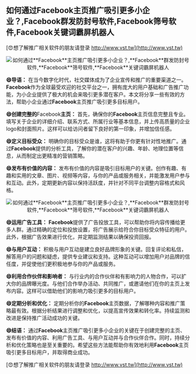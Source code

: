 ## **如何通过**Facebook**主页推广吸引更多小企业？,**Facebook**群发防封号软件,**Facebook**筛号软件,**Facebook**关键词霸屏机器人**

[😍想了解推广相关软件的朋友请登录 http://www.vst.tw](http://www.vst.tw)

 <center><img src="https://vst.tw/MP4/tuiguang/png/0.png" alt="如何通过**Facebook**主页推广吸引更多小企业？,**Facebook**群发防封号软件,**Facebook**筛号软件,**Facebook**关键词霸屏机器人"></center>

**😄导语：**
在当今数字化时代，社交媒体成为了企业宣传和推广的重要渠道之一。**Facebook**作为全球最受欢迎的社交平台之一，拥有庞大的用户基础和广告推广功能，为小企业提供了极大的机会来吸引更多潜在客户。本文将分享一些有效的方法，帮助小企业通过**Facebook**主页推广吸引更多目标用户。

**😄创建完整的**Facebook**主页：**
首先，确保你的**Facebook**主页信息完整且专业。填写关于企业的详细介绍、联系方式、所属行业等基本信息，并上传高质量的企业logo和封面照片。这样可以给访问者留下良好的第一印象，并增加信任感。

**😄定义目标受众：**
明确你的目标受众是谁，这将有助于你更有针对性地推广。通过**Facebook**提供的分析工具，了解你的潜在客户的兴趣、年龄、地理位置等信息，从而制定出更精准的营销策略。

**😄发布有价值的内容：**
发布有价值的内容是吸引目标用户的关键。创作有趣、有趣和实用的文章、图片、视频等内容，与你的产品或服务相关，并能激发用户参与和互动。此外，定期更新内容以保持活跃度，并针对不同平台调整内容格式和风格。

 <center><img src="https://vst.tw/MP4/tuiguang/png/1.png" alt="如何通过**Facebook**主页推广吸引更多小企业？,**Facebook**群发防封号软件,**Facebook**筛号软件,**Facebook**关键词霸屏机器人"></center>

**😄运用广告工具：**
**Facebook**提供了广告投放工具，可以帮助你将内容传播给更多人群。通过精确的定位和投放设置，将广告展示给符合你目标受众特征的用户。此外，根据广告效果进行优化，并定期监测结果以确保投资回报。

**😄与用户互动：**
积极与用户互动是建立良好品牌形象的关键。回复评论和私信，解答用户的问题和疑虑，提供专业建议和支持。这种互动可以增加用户对品牌的信任度，并促使他们更积极地参与你的产品或服务。

**😄利用合作伙伴和影响者：**
与行业内的合作伙伴和有影响力的人物合作，可以扩大你的品牌曝光度。与他们合作举办活动、共同推广，或邀请他们在你的主页上发布内容。这样可以借助他们的影响力吸引更多的目标用户。

**😄定期分析和优化：**
定期分析你的**Facebook**主页数据，了解哪种内容和推广策略最有效。根据分析结果进行调整和优化，以提高宣传效果和转化率。持续监测和改进是保持推广活动成功的关键。

**😄结语：**
通过**Facebook**主页推广吸引更多小企业的关键在于创建完整的主页、发布有价值的内容、利用广告工具、与用户互动并与合作伙伴合作。同时，持续分析和优化策略也是至关重要的。希望这些方法能帮助你有效地利用**Facebook**主页吸引更多目标用户，并取得商业成功。

[😍想了解推广相关软件的朋友请登录 http://www.vst.tw](http://www.vst.tw)



